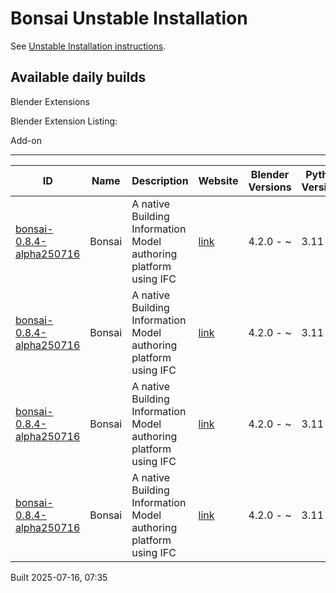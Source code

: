 # Bonsai Unstable Installation

See [Unstable Installation instructions](https://docs.bonsaibim.org/guides/development/installation.html#unstable-installation).

## Available daily builds

Blender Extensions


Blender Extension Listing:

Add-on

---

| ID | Name | Description | Website | Blender Versions | Python Versions | Platforms | Size |
| --- | --- | --- | --- | --- | --- | --- | --- |
| [bonsai-0.8.4-alpha250716](https://github.com/IfcOpenShell/IfcOpenShell/releases/download/bonsai-0.8.4-alpha2507160732/bonsai_py311-0.8.4-alpha250716-macos-arm64.zip?repository=https://raw.githubusercontent.com/IfcOpenShell/bonsai_unstable_repo/main/index.json&blender_version_min=4.2.0&platforms=macos-arm64&python_versions=3.11) | Bonsai | A native Building Information Model authoring platform using IFC | [link](https://bonsaibim.org/) | 4.2.0 - ~ | 3.11 | macos-arm64 | 107.1MB |
| [bonsai-0.8.4-alpha250716](https://github.com/IfcOpenShell/IfcOpenShell/releases/download/bonsai-0.8.4-alpha2507160732/bonsai_py311-0.8.4-alpha250716-linux-x64.zip?repository=https://raw.githubusercontent.com/IfcOpenShell/bonsai_unstable_repo/main/index.json&blender_version_min=4.2.0&platforms=linux-x64&python_versions=3.11) | Bonsai | A native Building Information Model authoring platform using IFC | [link](https://bonsaibim.org/) | 4.2.0 - ~ | 3.11 | linux-x64 | 113.9MB |
| [bonsai-0.8.4-alpha250716](https://github.com/IfcOpenShell/IfcOpenShell/releases/download/bonsai-0.8.4-alpha2507160732/bonsai_py311-0.8.4-alpha250716-windows-x64.zip?repository=https://raw.githubusercontent.com/IfcOpenShell/bonsai_unstable_repo/main/index.json&blender_version_min=4.2.0&platforms=windows-x64&python_versions=3.11) | Bonsai | A native Building Information Model authoring platform using IFC | [link](https://bonsaibim.org/) | 4.2.0 - ~ | 3.11 | windows-x64 | 88.8MB |
| [bonsai-0.8.4-alpha250716](https://github.com/IfcOpenShell/IfcOpenShell/releases/download/bonsai-0.8.4-alpha2507160732/bonsai_py311-0.8.4-alpha250716-macos-x64.zip?repository=https://raw.githubusercontent.com/IfcOpenShell/bonsai_unstable_repo/main/index.json&blender_version_min=4.2.0&platforms=macos-x64&python_versions=3.11) | Bonsai | A native Building Information Model authoring platform using IFC | [link](https://bonsaibim.org/) | 4.2.0 - ~ | 3.11 | macos-x64 | 104.3MB |

Built 2025-07-16, 07:35